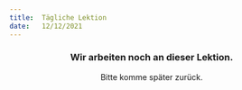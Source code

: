 ```yaml
---
title:  Tägliche Lektion
date:   12/12/2021
---
```


### <center>Wir arbeiten noch an dieser Lektion.</center>
<center>Bitte komme später zurück.</center>